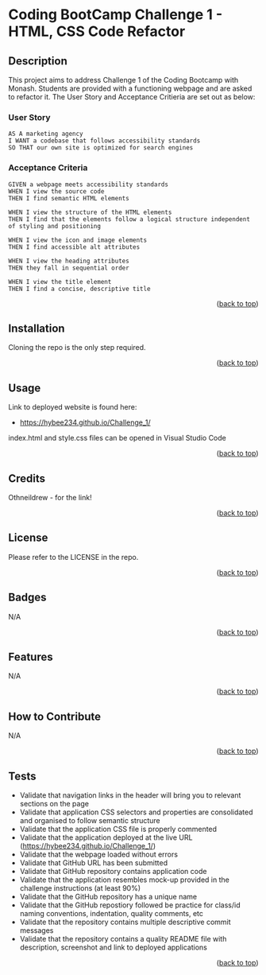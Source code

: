<!-- Improved compatibility of back to top link: See: https://github.com/othneildrew/Best-README-Template/pull/73 -->
<a name="readme-top"></a>

# Coding BootCamp Challenge 1 - HTML, CSS Code Refactor

## Description

This project aims to address Challenge 1 of the Coding Bootcamp with Monash. Students are provided with a functioning webpage and are asked to refactor it.
The User Story and Acceptance Critieria are set out as below:

### User Story

```
AS A marketing agency
I WANT a codebase that follows accessibility standards
SO THAT our own site is optimized for search engines
```

### Acceptance Criteria

```
GIVEN a webpage meets accessibility standards
WHEN I view the source code
THEN I find semantic HTML elements

WHEN I view the structure of the HTML elements
THEN I find that the elements follow a logical structure independent of styling and positioning

WHEN I view the icon and image elements
THEN I find accessible alt attributes

WHEN I view the heading attributes
THEN they fall in sequential order

WHEN I view the title element
THEN I find a concise, descriptive title
```
<p align="right">(<a href="#readme-top">back to top</a>)</p>

## Installation

Cloning the repo is the only step required.
<p align="right">(<a href="#readme-top">back to top</a>)</p>


## Usage

Link to deployed website is found here:
* https://hybee234.github.io/Challenge_1/
  
index.html and style.css files can be opened in Visual Studio Code

<p align="right">(<a href="#readme-top">back to top</a>)</p>
 

## Credits
Othneildrew - for the <back to top> link!

<p align="right">(<a href="#readme-top">back to top</a>)</p>

## License

Please refer to the LICENSE in the repo.
<p align="right">(<a href="#readme-top">back to top</a>)</p>

## Badges

N/A
<p align="right">(<a href="#readme-top">back to top</a>)</p>

## Features

N/A
<p align="right">(<a href="#readme-top">back to top</a>)</p>

## How to Contribute

N/A
<p align="right">(<a href="#readme-top">back to top</a>)</p>

## Tests

* Validate that navigation links in the header will bring you to relevant sections on the page
* Validate that application CSS selectors and properties are consolidated and organised to follow semantic structure
* Validate that the application CSS file is properly commented
* Validate that the application deployed at the live URL (https://hybee234.github.io/Challenge_1/)
* Validate that the webpage loaded without errors
* Validate that GitHub URL has been submitted
* Validate that GitHub repository contains application code
* Validate that the application resembles mock-up provided in the challenge instructions (at least 90%)
* Validate that the GitHub repository has a unique name
* Validate that the GitHub repostiory followed be practice for class/id naming conventions, indentation, quality comments, etc
* Validate that the repository contains multiple descriptive commit messages
* Validate that the repository contains a quality README file with description, screenshot and link to deployed applications
<p align="right">(<a href="#readme-top">back to top</a>)</p>
